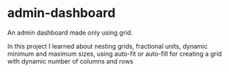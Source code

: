 # admin-dashboard

An admin dashboard made only using grid.

In this project I learned about nesting grids, fractional units, dynamic minimum and maximum sizes, using auto-fit or auto-fill for creating a grid with dynamic number of columns and rows
